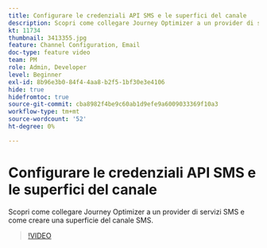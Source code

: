 ```yaml
---
title: Configurare le credenziali API SMS e le superfici del canale
description: Scopri come collegare Journey Optimizer a un provider di servizi SMS e come creare una superficie del canale SMS.
kt: 11734
thumbnail: 3413355.jpg
feature: Channel Configuration, Email
doc-type: feature video
team: PM
role: Admin, Developer
level: Beginner
exl-id: 8b96e3b0-84f4-4aa8-b2f5-1bf30e3e4106
hide: true
hidefromtoc: true
source-git-commit: cba8982f4be9c60ab1d9efe9a6009033369f10a3
workflow-type: tm+mt
source-wordcount: '52'
ht-degree: 0%

---
```


# Configurare le credenziali API SMS e le superfici del canale

Scopri come collegare Journey Optimizer a un provider di servizi SMS e come creare una superficie del canale SMS.

>[!VIDEO](https://video.tv.adobe.com/v/3413355?quality=12)
